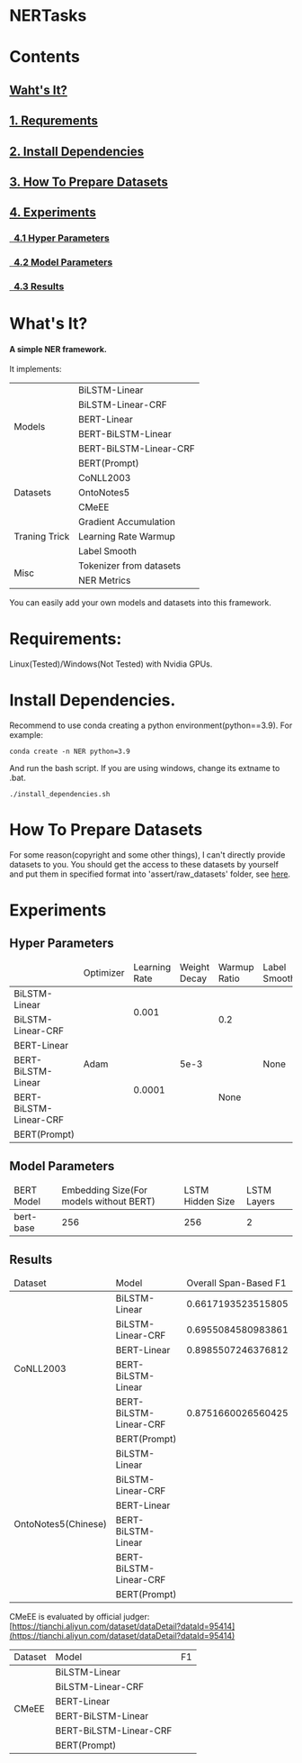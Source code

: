 # NERTasks

# Contents
## [Waht's It?](#0)
## [1. Requrements](#1)
## [2. Install Dependencies](#2)
## [3. How To Prepare Datasets](#3)
## [4. Experiments](#4)
### [&nbsp; 4.1 Hyper Parameters](#4_1)
### [&nbsp; 4.2 Model Parameters](#4_2)
### [&nbsp; 4.3 Results](#4_3)

<p id="0"> </p>

# What's It? 

<h4><b> A simple NER framework. </b> </h4>

It implements:

<table>
<tbody>
<tr><td rowspan="7">Models</td></tr>
    <tr><td>BiLSTM-Linear</td></tr>
    <tr><td>BiLSTM-Linear-CRF</td></tr>
    <tr><td>BERT-Linear</td></tr>
    <tr><td>BERT-BiLSTM-Linear</td></tr>
    <tr><td>BERT-BiLSTM-Linear-CRF</td></tr>
    <tr><td>BERT(Prompt)</td></tr>
<tr><td rowspan="4">Datasets</td></tr>
    <tr><td>CoNLL2003</td></tr>
    <tr><td>OntoNotes5</td></tr>
    <tr><td>CMeEE</td></tr>
<tr><td rowspan="4">Traning Trick</td></tr>
    <tr><td>Gradient Accumulation</td></tr>
    <tr><td>Learning Rate Warmup</td></tr>
    <tr><td>Label Smooth</td></tr>
<tr><td rowspan="3">Misc</td></tr>
    <tr><td>Tokenizer from datasets</td></tr>
    <tr><td>NER Metrics</td></tr>
</tbody>
</table>

You can easily add your own models and datasets into this framework.

<p id="1"> </p>

# Requirements:

Linux(Tested)/Windows(Not Tested) with Nvidia GPUs.

<p id="2"> </p>

# Install Dependencies.

Recommend to use conda creating a python environment(python==3.9). For example:

```
conda create -n NER python=3.9
```

And run the bash script. If you are using windows, change its extname to .bat.

```
./install_dependencies.sh
```

<p id="3"> </p>

# How To Prepare Datasets

For some reason(copyright and some other things), I can't directly provide datasets to you. You should get the access to these datasets by yourself and put them in specified format into 'assert/raw_datasets' folder, see [here](assets/README.md).

<p id="4"> </p>

# Experiments

<p id="4_1"> </p>

## Hyper Parameters 

<table>
<thead>
<tr><td> </td>
    <td>Optimizer</td>
    <td>Learning Rate</td> 
    <td>Weight Decay</td> 
    <td>Warmup Ratio</td> 
    <td>Label Smoothing</td> 
    <td>Batch Size</td> 
    <td>Gradient Accumulation</td> 
    <td>Total Epoches</td>
    <td>Random Seed</td>
    </tr>
</thead>
<tbody>
<tr><td>BiLSTM-Linear</td>
        <td rowspan="6">Adam</td>
        <td rowspan="2"> 0.001 </td>
        <td rowspan="6"> 5e-3 </td>
        <td rowspan="3"> 0.2 </td>
        <td rowspan="6"> None </td>
        <td rowspan="6"> 1 </td>
        <td rowspan="6"> 32 </td>
        <td rowspan="6"> 12 </td>
        <td rowspan="6"> 233 </td></tr>
    <tr><td>BiLSTM-Linear-CRF</td></tr>
    <tr><td>BERT-Linear</td>
        <td rowspan="5">0.0001</td>
        </tr>
    <tr><td>BERT-BiLSTM-Linear</td>
        <td rowspan="4">None</td></tr>
    <tr><td>BERT-BiLSTM-Linear-CRF</td></tr>
    <tr><td>BERT(Prompt)</td></tr>
</tbody>
</table>

<p id="4_2"> </p>

## Model Parameters

<table>
<thead>
<tr><td>BERT Model</td> <td>Embedding Size(For models without BERT)</td> <td> LSTM Hidden Size </td> <td> LSTM Layers </td> </tr>
</thead>
<tbody>
<tr><td> bert-base </td> <td> 256 </td> <td> 256 </td> <td> 2 </td></tr>
</tbody>
</table>

<p id="4_3"> </p>

## Results

<table>
<thead>
<tr>
    <td> Dataset </td>
    <td> Model </td>
    <td> Overall Span-Based F1 </td>
</tr>
</thead>
<tbody>
<tr><td rowspan="6">CoNLL2003</td><td>BiLSTM-Linear</td>
    <td>0.6617193523515805</td></tr>
<tr><td>BiLSTM-Linear-CRF</td>
    <td>0.6955084580983861</td></tr>
<tr><td>BERT-Linear</td>
    <td>0.8985507246376812</td></tr>
<tr><td>BERT-BiLSTM-Linear</td>
    <td></td></tr>
<tr><td>BERT-BiLSTM-Linear-CRF</td>
    <td>0.8751660026560425</td></tr>
<tr><td>BERT(Prompt)</td>
    <td></td></tr>

<tr><td rowspan="6">OntoNotes5(Chinese)</td><td>BiLSTM-Linear</td>
    <td></td></tr>
<tr><td>BiLSTM-Linear-CRF</td>
    <td></td></tr>
<tr><td>BERT-Linear</td>
    <td></td></tr>
<tr><td>BERT-BiLSTM-Linear</td>
    <td></td></tr>
<tr><td>BERT-BiLSTM-Linear-CRF</td>
    <td></td></tr>
<tr><td>BERT(Prompt)</td>
    <td></td></tr>
</tbody>
</thead>
</table>

CMeEE is evaluated by official judger: [https://tianchi.aliyun.com/dataset/dataDetail?dataId=95414](https://tianchi.aliyun.com/dataset/dataDetail?dataId=95414)

<table>
<thread>
<tr><td>Dataset</td><td>Model</td><td> F1 </td></tr>
</thread>
<tbody>
<tr><td rowspan="6">CMeEE</td><td>BiLSTM-Linear</td>
    <td></td></tr>
<tr><td>BiLSTM-Linear-CRF</td>
    <td></td></tr>
<tr><td>BERT-Linear</td>
    <td></td></tr>
<tr><td>BERT-BiLSTM-Linear</td>
    <td></td></tr>
<tr><td>BERT-BiLSTM-Linear-CRF</td>
    <td></td></tr>
<tr><td>BERT(Prompt)</td>
    <td></td></tr>
</tbody>
</table>
